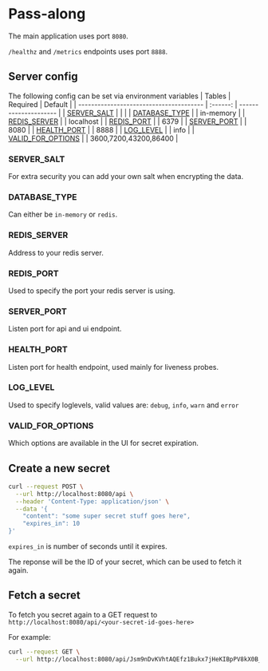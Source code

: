 # Pass-along

The main application uses port `8080`.

 `/healthz` and `/metrics` endpoints uses port `8888`.


## Server config

The following config can be set via environment variables
| Tables                                  | Required | Default               |
| --------------------------------------- | :------: | --------------------- |
| [SERVER_SALT](#SERVER_SALT)             |          |                       |
| [DATABASE_TYPE](#DATABASE_TYPE)         |          | in-memory             |
| [REDIS_SERVER](#REDIS_SERVER)           |          | localhost             |
| [REDIS_PORT](#REDIS_PORT)               |          | 6379                  |
| [SERVER_PORT](#SERVER_PORT)             |          | 8080                  |
| [HEALTH_PORT](#HEALTH_PORT)             |          | 8888                  |
| [LOG_LEVEL](#LOG_LEVEL)                 |          | info                  |
| [VALID_FOR_OPTIONS](#VALID_FOR_OPTIONS) |          | 3600,7200,43200,86400 |


### SERVER_SALT
For extra security you can add your own salt when encrypting the data.

### DATABASE_TYPE
Can either be `in-memory` or `redis`.

### REDIS_SERVER
Address to your redis server.

### REDIS_PORT
Used to specify the port your redis server is using.

### SERVER_PORT
Listen port for api and ui endpoint.

### HEALTH_PORT
Listen port for health endpoint, used mainly for liveness probes.

### LOG_LEVEL
Used to specify loglevels, valid values are: `debug`, `info`, `warn` and `error`

### VALID_FOR_OPTIONS
Which options are available in the UI for secret expiration.

## Create a new secret

```bash
curl --request POST \
  --url http://localhost:8080/api \
  --header 'Content-Type: application/json' \
  --data '{
	"content": "some super secret stuff goes here",
	"expires_in": 10
}'
```

`expires_in` is number of seconds until it expires.

The reponse will be the ID of your secret, which can be used to fetch it again.

## Fetch a secret

To fetch you secret again to a GET request to `http://localhost:8080/api/<your-secret-id-goes-here>`

For example:
```bash
curl --request GET \
  --url http://localhost:8080/api/Jsm9nDvKVhtAQEfz1Bukx7jHeKIBpPV8kX0B_a4w2rEqAke0MYJ_uvGc30s6o85TiIn-qeBm_9S55ajlDzysRw
```


